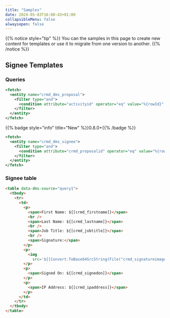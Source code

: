 ```yaml
---
title: "Samples"
date: 2024-05-03T16:00:43+01:00
collapsibleMenu: false
alwaysopen: false
---
```


{{% notice style="tip" %}}
You can the samples in this page to create new content for templates or use it to migrate from one version to another.
{{% /notice %}}

## Signee Templates

### Queries

```xml { title="Primary" }
<fetch>
  <entity name="crmd_dms_proposal">
    <filter type="and">
      <condition attribute="activityid" operator="eq" value="%{rowId}" />
    </filter>
  </entity>
</fetch>
```

{{% badge style="info" title="New" %}}0.8.0+{{% /badge %}}

```xml { title="Query1" }
<fetch>
  <entity name="crmd_dms_signee">
    <filter type="and">
      <condition attribute="crmd_proposalid" operator="eq" value="%{rowId}" />
    </filter>
  </entity>
</fetch>
```

### Signee table

```html
<table data-dms-source="query1">
  <tbody>
    <tr>
      <td>
        <p>
          <span>First Name: ${[crmd_firstname]}</span>
          <br />
          <span>Last Name: ${[crmd_lastname]}</span>
          <br />
          <span>Job Title: ${[crmd_jobtitle]}</span>
          <br />
          <span>Signature:</span>
        </p>
        <p>
          <img
            src='${[Convert.ToBase64SrcString(File("crmd_signatureimage"))]}' />
        </p>
        <p>
          <span>Signed On: ${[crmd_signedon]}</span>
        </p>
        <p>
          <span>IP Address: ${[crmd_ipaddress]}</span>
        </p>
      </td>
    </tr>
  </tbody>
</table>
```
